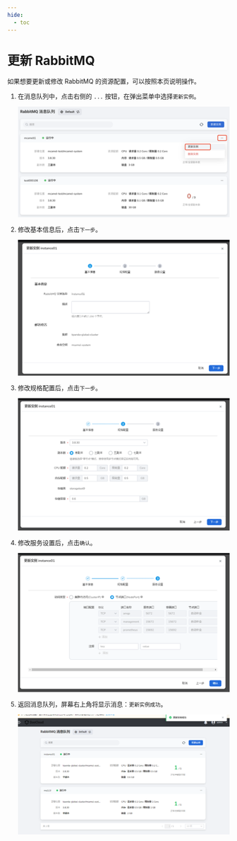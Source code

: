 ```yaml
---
hide:
  - toc
---
```


# 更新 RabbitMQ

如果想要更新或修改 RabbitMQ 的资源配置，可以按照本页说明操作。

1. 在消息队列中，点击右侧的 `...` 按钮，在弹出菜单中选择`更新实例`。

    ![选择更新实例](../images/update01.png)

2. 修改基本信息后，点击`下一步`。

    ![基本信息](../images/update02.png)

3. 修改规格配置后，点击`下一步`。

    ![规格配置](../images/update03.png)

4. 修改服务设置后，点击`确认`。

    ![服务设置](../images/update04.png)

5. 返回消息队列，屏幕右上角将显示消息：`更新实例成功`。

    ![成功](../images/update05.png)
